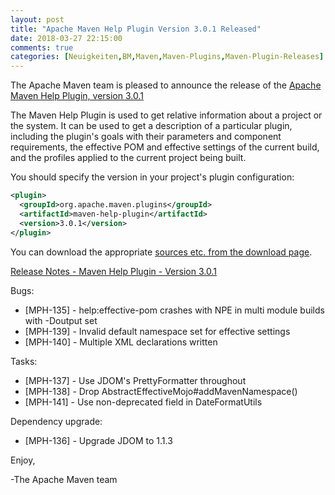 ```yaml
---
layout: post
title: "Apache Maven Help Plugin Version 3.0.1 Released"
date: 2018-03-27 22:15:00
comments: true
categories: [Neuigkeiten,BM,Maven,Maven-Plugins,Maven-Plugin-Releases]
---
```

The Apache Maven team is pleased to announce the release of the 
[Apache Maven Help Plugin, version 3.0.1](http://maven.apache.org/plugins/maven-ear-plugin/)

The Maven Help Plugin is used to get relative information about a project or
the system. It can be used to get a description of a particular plugin,
including the plugin's goals with their parameters and component requirements,
the effective POM and effective settings of the current build, and the profiles
applied to the current project being built.

You should specify the version in your project's plugin configuration:

``` xml
<plugin>
  <groupId>org.apache.maven.plugins</groupId>
  <artifactId>maven-help-plugin</artifactId>
  <version>3.0.1</version>
</plugin>
```

You can download the appropriate [sources etc. from the download page](https://maven.apache.org/plugins/maven-help-plugin/download.cgi).
 

<!-- more -->

[Release Notes - Maven Help Plugin - Version 3.0.1](https://issues.apache.org/jira/secure/ReleaseNote.jspa?projectId=12317522&version=12342960)

Bugs:

 * [MPH-135] - help:effective-pom crashes with NPE in multi module builds with -Doutput set
 * [MPH-139] - Invalid default namespace set for effective settings
 * [MPH-140] - Multiple XML declarations written

Tasks:

 * [MPH-137] - Use JDOM's PrettyFormatter throughout
 * [MPH-138] - Drop AbstractEffectiveMojo#addMavenNamespace()
 * [MPH-141] - Use non-deprecated field in DateFormatUtils

Dependency upgrade:

 * [MPH-136] - Upgrade JDOM to 1.1.3 

Enjoy,

-The Apache Maven team

